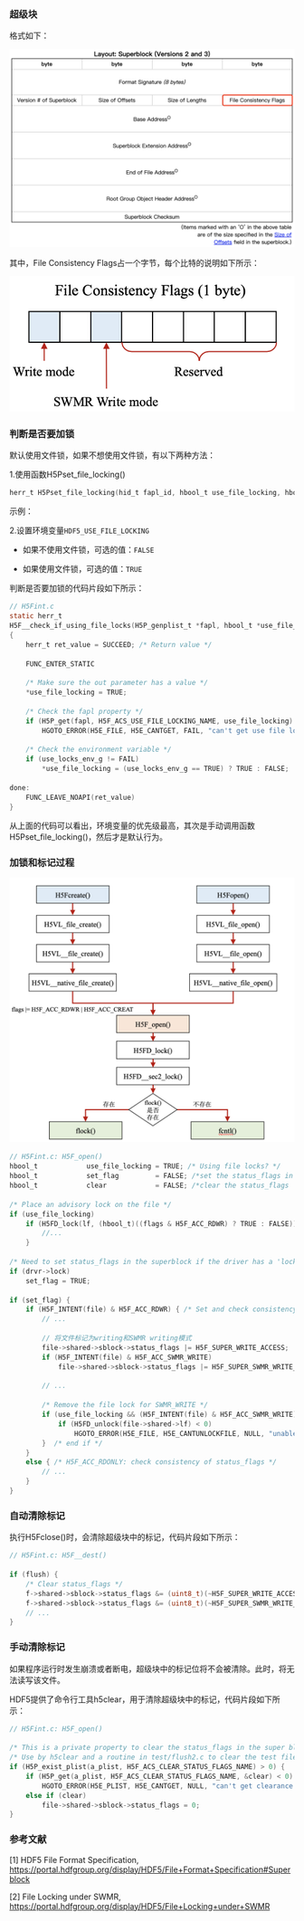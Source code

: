 ### 超级块

格式如下：

![](../img/hdf5-file-format-superblock-version-2&3.png ':size=500x400')

其中，File Consistency Flags占一个字节，每个比特的说明如下所示：

![](../img/hdf5-superblock-file-consistency-flags.png ':size=350x180')

### 判断是否要加锁

默认使用文件锁，如果不想使用文件锁，有以下两种方法：

1.使用函数H5Pset_file_locking()

```c
herr_t H5Pset_file_locking(hid_t fapl_id, hbool_t use_file_locking, hbool_t ignore_when_disabled);
```

示例：

2.设置环境变量`HDF5_USE_FILE_LOCKING`

* 如果不使用文件锁，可选的值：`FALSE`

* 如果使用文件锁，可选的值：`TRUE`

判断是否要加锁的代码片段如下所示：

```c
// H5Fint.c
static herr_t
H5F__check_if_using_file_locks(H5P_genplist_t *fapl, hbool_t *use_file_locking)
{
    herr_t ret_value = SUCCEED; /* Return value */

    FUNC_ENTER_STATIC

    /* Make sure the out parameter has a value */
    *use_file_locking = TRUE;

    /* Check the fapl property */
    if (H5P_get(fapl, H5F_ACS_USE_FILE_LOCKING_NAME, use_file_locking) < 0)
        HGOTO_ERROR(H5E_FILE, H5E_CANTGET, FAIL, "can't get use file locking flag")

    /* Check the environment variable */
    if (use_locks_env_g != FAIL)
        *use_file_locking = (use_locks_env_g == TRUE) ? TRUE : FALSE;

done:
    FUNC_LEAVE_NOAPI(ret_value)
}
```

从上面的代码可以看出，环境变量的优先级最高，其次是手动调用函数H5Pset_file_locking()，然后才是默认行为。

### 加锁和标记过程

![](../img/hdf5-file-locking.png ':size=400x400')

```c
// H5Fint.c: H5F_open()
hbool_t            use_file_locking = TRUE; /* Using file locks? */
hbool_t            set_flag         = FALSE; /*set the status_flags in the superblock */
hbool_t            clear            = FALSE; /*clear the status_flags         */

/* Place an advisory lock on the file */
if (use_file_locking)
    if (H5FD_lock(lf, (hbool_t)((flags & H5F_ACC_RDWR) ? TRUE : FALSE)) < 0) {
        //...
    }

/* Need to set status_flags in the superblock if the driver has a 'lock' method */
if (drvr->lock)
    set_flag = TRUE;

if (set_flag) {
    if (H5F_INTENT(file) & H5F_ACC_RDWR) { /* Set and check consistency of status_flags */
        // ...

        // 将文件标记为writing和SWMR writing模式
        file->shared->sblock->status_flags |= H5F_SUPER_WRITE_ACCESS;
        if (H5F_INTENT(file) & H5F_ACC_SWMR_WRITE)
            file->shared->sblock->status_flags |= H5F_SUPER_SWMR_WRITE_ACCESS;

        // ...

        /* Remove the file lock for SWMR_WRITE */
        if (use_file_locking && (H5F_INTENT(file) & H5F_ACC_SWMR_WRITE)) {
            if (H5FD_unlock(file->shared->lf) < 0)
                HGOTO_ERROR(H5E_FILE, H5E_CANTUNLOCKFILE, NULL, "unable to unlock the file")
        }  /* end if */
    }
    else { /* H5F_ACC_RDONLY: check consistency of status_flags */
        // ...
    }
}
```

### 自动清除标记

执行H5Fclose()时，会清除超级块中的标记，代码片段如下所示：

```c
// H5Fint.c: H5F__dest()

if (flush) {
    /* Clear status_flags */
    f->shared->sblock->status_flags &= (uint8_t)(~H5F_SUPER_WRITE_ACCESS);
    f->shared->sblock->status_flags &= (uint8_t)(~H5F_SUPER_SWMR_WRITE_ACCESS);
    // ... 
}
```

### 手动清除标记

如果程序运行时发生崩溃或者断电，超级块中的标记位将不会被清除。此时，将无法读写该文件。

HDF5提供了命令行工具h5clear，用于清除超级块中的标记，代码片段如下所示：

```c
// H5Fint.c: H5F_open()

/* This is a private property to clear the status_flags in the super block */
/* Use by h5clear and a routine in test/flush2.c to clear the test file's status_flags */
if (H5P_exist_plist(a_plist, H5F_ACS_CLEAR_STATUS_FLAGS_NAME) > 0) {
    if (H5P_get(a_plist, H5F_ACS_CLEAR_STATUS_FLAGS_NAME, &clear) < 0)
        HGOTO_ERROR(H5E_PLIST, H5E_CANTGET, NULL, "can't get clearance for status_flags")
    else if (clear)
        file->shared->sblock->status_flags = 0;
}
```

### 参考文献

[1] HDF5 File Format Specification, https://portal.hdfgroup.org/display/HDF5/File+Format+Specification#Superblock

[2] File Locking under SWMR, https://portal.hdfgroup.org/display/HDF5/File+Locking+under+SWMR


